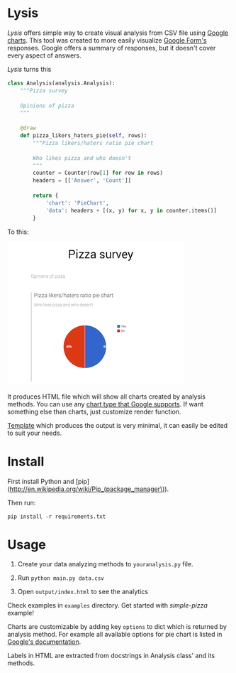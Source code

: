 # Lysis

*Lysis* offers simple way to create visual analysis from CSV file using [Google charts](https://developers.google.com/chart/). This tool was created to more easily visualize [Google Form's](https://support.google.com/drive/answer/87809) responses. Google offers a summary of responses, but it doesn't cover every aspect of answers.

*Lysis* turns this

```python
class Analysis(analysis.Analysis):
    """Pizza survey

    Opinions of pizza
    """

    @draw
    def pizza_likers_haters_pie(self, rows):
        """Pizza likers/haters ratio pie chart

        Who likes pizza and who doesn't
        """
        counter = Counter(row[1] for row in rows)
        headers = [['Answer', 'Count']]

        return {
            'chart': 'PieChart',
            'data': headers + [(x, y) for x, y in counter.items()]
        }
```

To this:

![Pizza survey](doc/pizza.png)

It produces HTML file which will show all charts created by analysis methods. You can use any [chart type that Google supports](https://developers.google.com/chart/interactive/docs/gallery). If want something else than charts, just customize render function.

[Template](https://github.com/kimmobrunfeldt/lysis/blob/master/webstatic/index.html#L34) which produces the output is very minimal, it can easily be edited to suit your needs.

# Install

First install Python and [pip](http://en.wikipedia.org/wiki/Pip_(package_manager\)).

Then run:

    pip install -r requirements.txt

# Usage

1. Create your data analyzing methods to `youranalysis.py` file.

2. Run `python main.py data.csv`

3. Open `output/index.html` to see the analytics

Check examples in `examples` directory. Get started with *simple-pizza* example!

Charts are customizable by adding key `options` to dict which is returned by analysis method. For example all available options for pie chart is listed in [Google's documentation](https://developers.google.com/chart/interactive/docs/gallery/piechart#Configuration_Options).

Labels in HTML are extracted from docstrings in Analysis class' and its methods.
